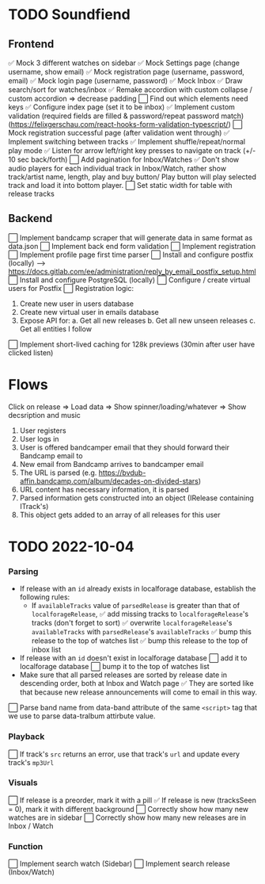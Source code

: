 # TODO Soundfiend

## Frontend

:white_check_mark: Mock 3 different watches on sidebar
:white_check_mark: Mock Settings page (change username, show email)
:white_check_mark: Mock registration page (username, password, email)
:white_check_mark: Mock login page (username, password)
:white_check_mark: Mock Inbox
:white_check_mark: Draw search/sort for watches/inbox
:white_check_mark: Remake accordion with custom collapse / custom accordion => decrease padding
:white_large_square: Find out which elements need keys
:white_check_mark: Configure index page (set it to be inbox)
:white_check_mark: Implement custom validation (required fields are filled & password/repeat password match) (https://felixgerschau.com/react-hooks-form-validation-typescript/)
:white_large_square: Mock registration successful page (after validation went through)
:white_check_mark: Implement switching between tracks
:white_check_mark: Implement shuffle/repeat/normal play mode
:white_check_mark: Listen for arrow left/right key presses to navigate on track (+/- 10 sec back/forth)
:white_large_square: Add pagination for Inbox/Watches
:white_check_mark: Don't show audio players for each individual track in Inbox/Watch, rather show track/artist name, length, play and buy button/ Play button will play selected track and load it into bottom player.
:white_large_square: Set static width for table with release tracks

## Backend

:white_large_square: Implement bandcamp scraper that will generate data in same format as data.json
:white_large_square: Implement back end form validation
:white_large_square: Implement registration
:white_large_square: Implement profile page first time parser
:white_large_square: Install and configure postfix (locally) --> https://docs.gitlab.com/ee/administration/reply_by_email_postfix_setup.html
:white_large_square: Install and configure PostgreSQL (locally)
:white_large_square: Configure / create virtual users for Postfix
:white_large_square: Registration logic:

1. Create new user in users database
2. Create new virtual user in emails database
3. Expose API for:
   a. Get all new releases
   b. Get all new unseen releases
   c. Get all entities I follow

:white_large_square: Implement short-lived caching for 128k previews (30min after user have clicked listen)

# Flows

Click on release => Load data => Show spinner/loading/whatever => Show decsription and music

1. User registers
2. User logs in
3. User is offered bandcamper email that they should forward their Bandcamp email to
4. New email from Bandcamp arrives to bandcamper email
5. The URL is parsed (e.g. https://bvdub-affin.bandcamp.com/album/decades-on-divided-stars)
6. URL content has necessary information, it is parsed
7. Parsed information gets constructed into an object (IRelease containing ITrack's)
8. This object gets added to an array of all releases for this user

# TODO 2022-10-04
### Parsing
- If release with an `id` already exists in localforage database, establish the following rules:
   - If `availableTracks` value of `parsedRelease` is greater than that of `localforageRelease`, 
:white_check_mark: add missing tracks to `localforageRelease`'s tracks (don't forget to sort)
:white_check_mark: overwrite `localforageRelease`'s `availableTracks` with `parsedRelease`'s `availableTracks`
:white_check_mark: bump this release to the top of watches list
:white_check_mark: bump this release to the top of inbox list
- If release with an `id` doesn't exist in localforage database
:white_large_square: add it to localforage database
:white_large_square: bump it to the top of watches list
- Make sure that all parsed releases are sorted by release date in descending order, both at Inbox and Watch page
:white_check_mark: They are sorted like that because new release announcements will come to email in this way.

:white_large_square: Parse band name from data-band attribute of the same `<script>` tag that we use to parse data-tralbum attirbute value.
### Playback
:white_large_square: If track's `src` returns an error, use that track's `url` and update every track's `mp3Url`

### Visuals
:white_large_square: If release is a preorder, mark it with a pill
:white_check_mark: If release is new (tracksSeen = 0), mark it with different background
:white_large_square: Correctly show how many new watches are in sidebar
:white_large_square: Correctly show how many new releases are in Inbox / Watch

### Function
:white_large_square: Implement search watch (Sidebar)
:white_large_square: Implement search release (Inbox/Watch)